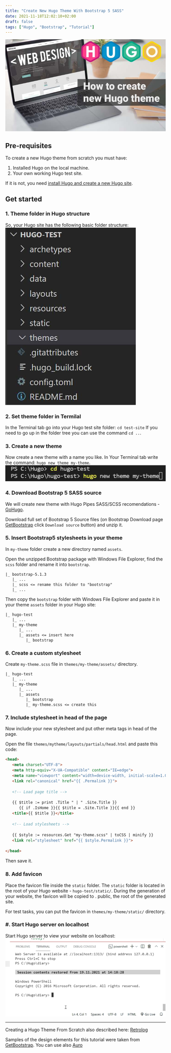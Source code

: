 ```yaml
---
title: "Create New Hugo Theme With Bootstrap 5 SASS"
date: 2021-11-18T12:02:10+02:00
draft: false
tags: ["Hugo", "Bootstrap", "Tutorial"]
---
```


![How to Create New Hugo Theme](how-to-create-new-hugo-theme.jpg)

## Pre-requisites

To create a new Hugo theme from scratch you must have:

1. Installed Hugo on the local machine.
2. Your own working Hugo test site.

If it is not, you need [install Hugo and create a new Hugo site](/posts/create-new-hugo-site/).

## Get started

### 1. Theme folder in Hugo structure

So, your Hugo site has the following basic folder structure:
![theme folder in Hugo structure](folder-structure.jpg)

### 2. Set theme folder in Termilal

In the Terminal tab go into your Hugo test site folder: `cd test-site` If you need to go up in the folder tree you can use the command `cd ..`.

### 3. Create a new theme

Now create a new theme with a name you like. In Your Terminal tab write the command: `hugo new theme my-theme`.
![create a new hugo theme](create-new-hugo-theme.jpg)

### 4. Download Bootstrap 5 SASS source

We will create new theme with Hugo Pipes SASS/SCSS recomendations - [GoHugo](https://gohugo.io/hugo-pipes/scss-sass/).

Download full set of Bootstrap 5 Source files (on Bootstrap Download page [GetBootstrap](https://getbootstrap.com/docs/5.1/getting-started/download/) click `Download source` button) and unzip it.

### 5. Insert Bootstrap5 stylesheets in your theme

In `my-theme` folder create a new directory named `assets`.

Open the unzipped Bootstrap package with Windows File Explorer, find the `scss` folder and rename it into `bootstrap`.

```text
|_ bootstrap-5.1.3
   |_ ...
   |_ scss <= rename this folder to "bootstrap"
   |_ ...
```

Then copy the `bootstrap` folder with Windows File Explorer and paste it in your theme `assets` folder in your Hugo site:

```text
|_ hugo-test
   |_ ...
   |_ my-theme
      |_ ...
      |_ assets <= insert here
         |_ bootstrap
```

### 6. Create a custom stylesheet

Create `my-theme.scss` file in `themes/my-theme/assets/` directory.

```text
|_ hugo-test
   |_ ...
   |_ my-theme
      |_ ...
      |_ assets
         |_ bootstrap
         |_ my-theme.scss <= create this
```

### 7. Include stylesheet in head of the page

Now include your new stylesheet and put other meta tags in head of the page.

Open the file `themes/mytheme/layouts/partials/head.html` and paste this code:

```html
<head>
   <meta charset="UTF-8">
   <meta http-equiv="X-UA-Compatible" content="IE=edge">
   <meta name="viewport" content="width=device-width, initial-scale=1.0">
   <link rel="canonical" href="{{ .Permalink }}">

   <!-- Load page title -->

   {{ $title := print .Title " | " .Site.Title }}
      {{ if .IsHome }}{{ $title = .Site.Title }}{{ end }}
   <title>{{ $title }}</title>

   <!-- Load stylesheets -->

   {{ $style := resources.Get "my-theme.scss" | toCSS | minify }}
   <link rel="stylesheet" href="{{ $style.Permalink }}">

</head>
```

Then save it.

### 8. Add favicon

Place the favicon file inside the `static` folder. The `static` folder is located in the root of your Hugo website - `hugo-test/static/`. During the generation of your website, the favicon will be copied to . public, the root of the generated site.

For test tasks, you can put the favicon in `themes/my-theme/static/` directory.

### #. Start Hugo server on localhost

Start Hugo server to view your website on localhost:
![hugo server command in terminal](hugo-server.webp)

- - -

Creating a Hugo Theme From Scratch also described here: [Retrolog](https://retrolog.io/blog/creating-a-hugo-theme-from-scratch/)

Samples of the design elements for this tutorial were taken from [GetBootstrap](https://getbootstrap.com/docs/5.1/examples/). You can use also [Auro](https://ayroui.com/bootstrap-components)
